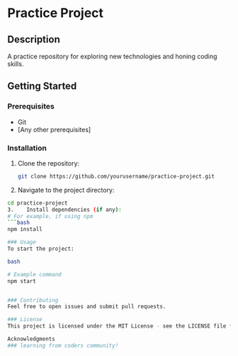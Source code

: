 # Practice Project

## Description
A practice repository for exploring new technologies and honing coding skills.

## Getting Started

### Prerequisites
- Git
- [Any other prerequisites]

### Installation
1. Clone the repository:
   ```bash
   git clone https://github.com/yourusername/practice-project.git

2.    Navigate to the project directory:
```bash
cd practice-project
3.    Install dependencies (if any):
# For example, if using npm
```bash
npm install

### Usage
To start the project:

bash

# Example command
npm start


### Contributing
Feel free to open issues and submit pull requests.

### License
This project is licensed under the MIT License - see the LICENSE file for details.

Acknowledgments
### learning from coders community!